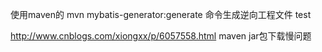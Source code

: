 使用maven的  mvn mybatis-generator:generate 命令生成逆向工程文件
test

http://www.cnblogs.com/xiongxx/p/6057558.html maven jar包下载慢问题

